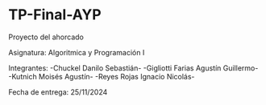 # TP-Final-AYP
Proyecto del ahorcado 

Asignatura: Algoritmica y Programación I

Integrantes:
-Chuckel Danilo Sebastián-
-Gigliotti Farias Agustín Guillermo-
-Kutnich Moisés Agustín-
-Reyes Rojas Ignacio Nicolás-

Fecha de entrega: 25/11/2024
